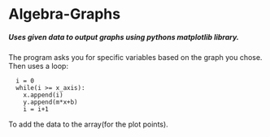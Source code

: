 # Algebra-Graphs
##### Uses given data to output graphs using pythons matplotlib library.

The program asks you for specific variables based on the graph you chose. Then uses a loop: 
```
  i = 0
  while(i >= x_axis):
    x.append(i)
    y.append(m*x+b)
    i = i+1
```
To add the data to the array(for the plot points).
